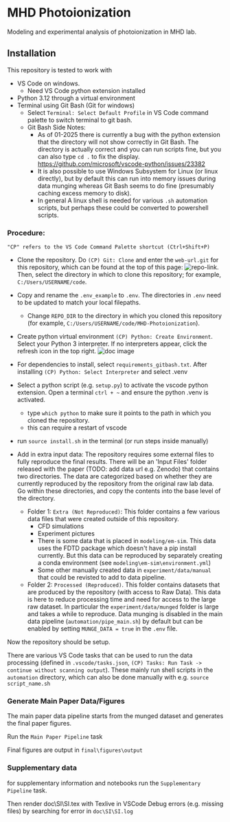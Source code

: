 # MHD Photoionization

Modeling and experimental analysis of photoionization in MHD lab. 

## Installation 

This repository is tested to work with 
* VS Code on windows. 
    * Need VS Code python extension installed
* Python 3.12 through a virtual environment
* Terminal using Git Bash (Git for windows)
    * Select `Terminal: Select Default Profile` in VS Code command palette to switch terminal to git bash.
    * Git Bash Side Notes:
        * As of 01-2025 there is currently a bug with the python extension that the directory will not show correctly in Git Bash. The directory is actually correct and you can run scripts fine, but you can also type `cd .` to fix the display. https://github.com/microsoft/vscode-python/issues/23382
        * It is also possible to use Windows Subsystem for Linux (or linux directly), but by default this can run into memory issues during data munging whereas Git Bash seems to do fine (presumably caching excess memory to disk). 
        * In general A linux shell is needed for various `.sh` automation scripts, but perhaps these could be converted to powershell scripts. 

### Procedure:

`"CP" refers to the VS Code Command Palette shortcut (Ctrl+Shift+P)`

* Clone the repository. Do `(CP) Git: Clone` and enter the `web-url.git` for this repository, which can be found at the top of this page: ![repo-link](/doc/media/web-url.png). Then, select the directory in which to clone this repository; for example, `C:/Users/USERNAME/code`.

* Copy and rename the `.env_example` to `.env`. The directories in `.env` need to be updated to match your local filepaths. 
    * Change `REPO_DIR` to the directory in which you cloned this repository (for example, `C:/Users/USERNAME/code/MHD-Photoionization`). 

* Create python virtual environment `(CP) Python: Create Environment`. Select your Python 3 interpreter. If no interpreters appear, click the refresh icon in the top right.
![doc image](/doc/media/interpereter_select.png)

* For dependencies to install, select `requirements_gitbash.txt`. After installing `(CP) Python: Select Interpreter` and select .venv

* Select a python script (e.g. `setup.py`) to activate the vscode python extension. Open a terminal `ctrl + ~` and ensure the python .venv is activated. 
    * type `which python` to make sure it points to the path in which you cloned the repository.
    * this can require a restart of vscode

* run `source install.sh` in the terminal (or run steps inside manually)


* Add in extra input data: The repository requires some external files to fully reproduce the final results. There will be an 'Input Files' folder released with the paper (TODO: add data url e.g. Zenodo) that contains two directories. The data are categorized based on whether they are currently reproduced by the repository from the original raw lab data. Go within these directories, and copy the contents into the base level of the directory. 
    * Folder 1: `Extra (Not Reproduced)`: This folder contains a few various data files that were created outside of this repository. 
        * CFD simulations
        * Experiment pictures
        * There is some data that is placed in `modeling/em-sim`. This data uses the FDTD package which doesn't have a pip install currently. But this data can be reproduced by separately creating a conda environment (see `modeling\em-sim\environment.yml`)
        * Some other manually created data in `experiment/data/manual` that could be revisted to add to data pipeline. 
    * Folder 2: `Processed (Reproduced)`. This folder contains datasets that are produced by the repository (with access to Raw Data). This data is here to reduce processing time and need for access to the large raw dataset. In particular the `experiment/data/munged` folder is large and takes a while to reproduce. Data munging is disabled in the main data pipeline (`automation/pipe_main.sh`) by default but can be enabled by setting `MUNGE_DATA = true` in the `.env` file. 

Now the repository should be setup. 

There are various VS Code tasks that can be used to run the data processing (defined in `.vscode/tasks.json`,  `(CP) Tasks: Run Task -> continue without scanning output`). These mainly run shell scripts in the `automation` directory, which can also be done manually with e.g. `source script_name.sh`

### Generate Main Paper Data/Figures


The main paper data pipeline starts from the munged dataset and generates the final paper figures. 

Run the `Main Paper Pipeline` task

Final figures are output in `final\figures\output`

### Supplementary data

for supplementary information and notebooks run the `Supplementary Pipeline` task. 

Then render doc\SI\SI.tex with Texlive in VSCode
    Debug errors (e.g. missing files) by searching for error in  `doc\SI\SI.log`

